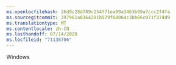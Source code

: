```yaml
---
ms.openlocfilehash: 26d9c28d789c254f71ea99a3463b99a7ccc2f4fa
ms.sourcegitcommit: 397961a0164281b579f68064c3bb66c071f374d9
ms.translationtype: MT
ms.contentlocale: zh-CN
ms.lasthandoff: 07/14/2020
ms.locfileid: "71138706"
---
```

Windows